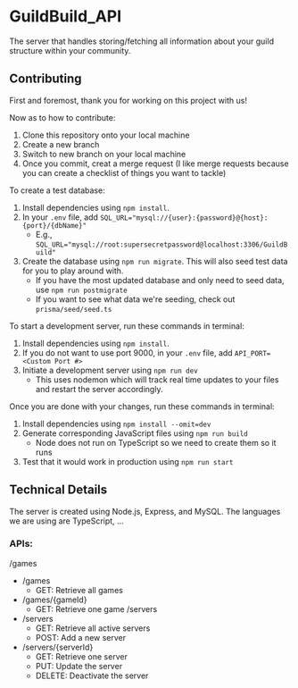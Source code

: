 # GuildBuild_API
The server that handles storing/fetching all information about your guild structure within your community.

## Contributing
First and foremost, thank you for working on this project with us!

Now as to how to contribute:
1. Clone this repository onto your local machine
2. Create a new branch
3. Switch to new branch on your local machine
4. Once you commit, creat a merge request (I like merge requests because you can create a checklist of things you want to tackle)

To create a test database:
1. Install dependencies using `npm install`.
2. In your `.env` file, add `SQL_URL="mysql://{user}:{password}@{host}:{port}/{dbName}"`
   - E.g., `SQL_URL="mysql://root:supersecretpassword@localhost:3306/GuildBuild"`
3. Create the database using `npm run migrate`. This will also seed test data for you to play around with.
   - If you have the most updated database and only need to seed data, use `npm run postmigrate`
   - If you want to see what data we're seeding, check out `prisma/seed/seed.ts`

To start a development server, run these commands in terminal:
1. Install dependencies using `npm install`.
2. If you do not want to use port 9000, in your `.env` file, add `API_PORT=<Custom Port #>`
3. Initiate a development server using `npm run dev`
   - This uses nodemon which will track real time updates to your files and restart the server accordingly. 

Once you are done with your changes, run these commands in terminal:
1. Install dependencies using `npm install --omit=dev`
2. Generate corresponding JavaScript files using `npm run build`
   - Node does not run on TypeScript so we need to create them so it runs
3. Test that it would work in production using `npm run start`

## Technical Details
The server is created using Node.js, Express, and MySQL.
The languages we are using are TypeScript, ...

### APIs:
/games
- /games
  - GET: Retrieve all games
- /games/{gameId}
  - GET: Retrieve one game
/servers
- /servers
  - GET: Retrieve all active servers
  - POST: Add a new server
- /servers/{serverId}
  - GET: Retrieve one server
  - PUT: Update the server
  - DELETE: Deactivate the server